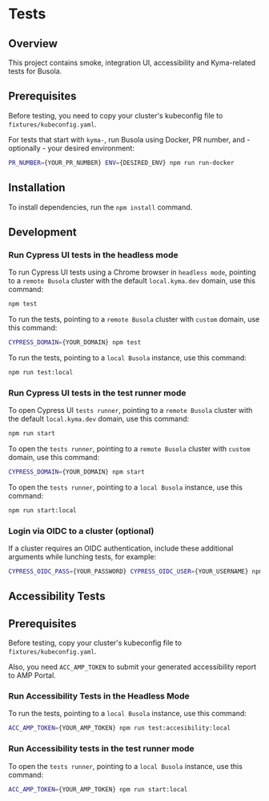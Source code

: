 # Tests

## Overview

This project contains smoke, integration UI, accessibility and Kyma-related tests for Busola.

## Prerequisites

Before testing, you need to copy your cluster's kubeconfig file to `fixtures/kubeconfig.yaml`.

For tests that start with `kyma-`, run Busola using Docker, PR number, and - optionally - your desired environment:

```bash
PR_NUMBER={YOUR_PR_NUMBER} ENV={DESIRED_ENV} npm run run-docker
```

## Installation

To install dependencies, run the `npm install` command.

## Development

### Run Cypress UI tests in the headless mode

To run Cypress UI tests using a Chrome browser in `headless mode`,
pointing to a `remote Busola` cluster with the default `local.kyma.dev` domain, use this command:

```bash
npm test
```

To run the tests, pointing to a `remote Busola` cluster with `custom` domain, use this command:

```bash
CYPRESS_DOMAIN={YOUR_DOMAIN} npm test
```

To run the tests, pointing to a `local Busola` instance, use this command:

```bash
npm run test:local
```

### Run Cypress UI tests in the test runner mode

To open Cypress UI `tests runner`,
pointing to a `remote Busola` cluster with the default `local.kyma.dev` domain, use this command:

```bash
npm run start
```

To open the `tests runner`, pointing to a `remote Busola` cluster with `custom` domain, use this command:

```bash
CYPRESS_DOMAIN={YOUR_DOMAIN} npm start
```

To open the `tests runner`, pointing to a `local Busola` instance, use this command:

```bash
npm run start:local
```

### Login via OIDC to a cluster (optional)

If a cluster requires an OIDC authentication, include these additional arguments while lunching tests, for example:

```bash
CYPRESS_OIDC_PASS={YOUR_PASSWORD} CYPRESS_OIDC_USER={YOUR_USERNAME} npm start
```

## Accessibility Tests

## Prerequisites

Before testing, copy your cluster's kubeconfig file to `fixtures/kubeconfig.yaml`.

Also, you need `ACC_AMP_TOKEN` to submit your generated accessibility report to AMP Portal.

### Run Accessibility Tests in the Headless Mode

To run the tests, pointing to a `local Busola` instance, use this command:

```bash
ACC_AMP_TOKEN={YOUR_AMP_TOKEN} npm run test:accesibility:local
```

### Run Accessibility tests in the test runner mode

To open the `tests runner`, pointing to a `local Busola` instance, use this command:

```bash
ACC_AMP_TOKEN={YOUR_AMP_TOKEN} npm run start:local
```
